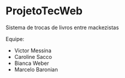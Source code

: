 ProjetoTecWeb
=============

Sistema de trocas de livros entre mackezistas

Equipe:
* Victor Messina
* Caroline Sacco
* Bianca Weber
* Marcelo Baronian

